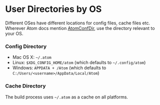 # User Directories by OS

Different OSes have different locations for config files, cache files
etc. Wherever Atom docs mention [AtomConfDir](#config-directory), use the
directory relevant to your OS.

### Config Directory  

- Mac OS X: `~/.atom`
- Linux: `$XDG_CONFIG_HOME/atom` (which defaults to `~/.config/atom`)
- Windows: `APPDATA + /Atom` (which defaults to
  `C:/Users/<username>/AppData/Local/Atom`)

### Cache Directory  

The build process uses `~/.atom` as a cache on all platforms.
